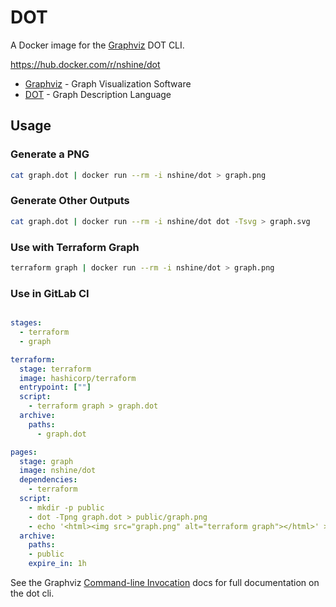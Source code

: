 # DOT

A Docker image for the [Graphviz] DOT CLI.

https://hub.docker.com/r/nshine/dot

* [Graphviz] - Graph Visualization Software
* [DOT] - Graph Description Language

## Usage

### Generate a PNG

```bash
cat graph.dot | docker run --rm -i nshine/dot > graph.png
```

### Generate Other Outputs

```bash
cat graph.dot | docker run --rm -i nshine/dot dot -Tsvg > graph.svg
```

### Use with Terraform Graph

```bash
terraform graph | docker run --rm -i nshine/dot > graph.png
```

### Use in GitLab CI

```yaml

stages:
  - terraform
  - graph

terraform:
  stage: terraform
  image: hashicorp/terraform
  entrypoint: [""]
  script:
    - terraform graph > graph.dot
  archive:
    paths:
      - graph.dot

pages:
  stage: graph
  image: nshine/dot
  dependencies:
    - terraform
  script:
    - mkdir -p public
    - dot -Tpng graph.dot > public/graph.png
    - echo '<html><img src="graph.png" alt="terraform graph"></html>' > public/index.html
  archive:
    paths:
    - public
    expire_in: 1h
```

See the Graphviz [Command-line Invocation][cli-docs] docs for full documentation on the dot cli.

[graphviz]:https://graphviz.org
[dot]:https://en.wikipedia.org/wiki/DOT_(graph_description_language)
[cli-docs]:https://www.graphviz.org/doc/info/command.html

